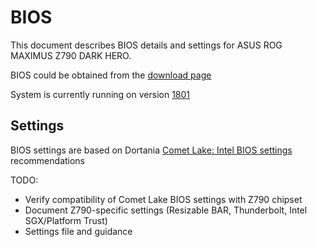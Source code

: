 # BIOS

This document describes BIOS details and settings for ASUS ROG MAXIMUS Z790 DARK HERO.

BIOS could be obtained from the [download page](https://rog.asus.com/motherboards/rog-maximus/rog-maximus-z790-dark-hero/helpdesk_bios/)

System is currently running on version [1801](https://dlcdnets.asus.com/pub/ASUS/mb/BIOS/ROG-MAXIMUS-Z790-DARK-HERO-ASUS-1801.zip)

## Settings

BIOS settings are based on Dortania
[Comet Lake: Intel BIOS settings](https://dortania.github.io/OpenCore-Install-Guide/config.plist/comet-lake.html#intel-bios-settings) recommendations

TODO:

- Verify compatibility of Comet Lake BIOS settings with Z790 chipset
- Document Z790-specific settings (Resizable BAR, Thunderbolt, Intel SGX/Platform Trust)
- Settings file and guidance
